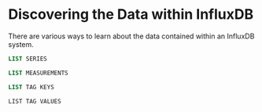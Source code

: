 # Discovering the Data within InfluxDB

There are various ways to learn about the data contained within an InfluxDB system.

```sql
LIST SERIES
```

```sql
LIST MEASUREMENTS
```

```sql
LIST TAG KEYS
```

```
LIST TAG VALUES
```

